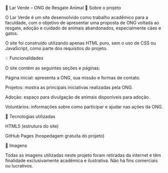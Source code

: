 🐾 Lar Verde – ONG de Resgate Animal
🌱 Sobre o projeto

O Lar Verde é um site desenvolvido como trabalho acadêmico para a faculdade, com o objetivo de apresentar uma proposta de ONG voltada ao resgate, adoção e cuidado de animais abandonados, especialmente cães e gatos.

O site foi construído utilizando apenas HTML puro, sem o uso de CSS ou JavaScript, como parte dos requisitos do projeto.

💡 Funcionalidades

O site contém as seguintes seções e páginas:

Página inicial: apresenta a ONG, sua missão e formas de contato.

Projetos: mostra as principais iniciativas realizadas pela ONG.

Adoção: espaço para divulgação de animais disponíveis para adoção.

Voluntários: informações sobre como participar e ajudar nas ações da ONG.

🧱 Tecnologias utilizadas

HTML5 (estrutura do site)

GitHub Pages (hospedagem gratuita do projeto)

📸 Imagens

Todas as imagens utilizadas neste projeto foram retiradas da internet e têm finalidade exclusivamente acadêmica e ilustrativa.
Não há fins comerciais ou lucrativos.
